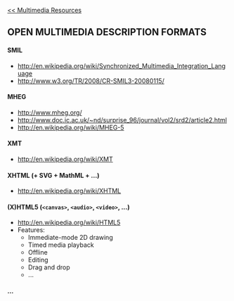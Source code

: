 [<< Multimedia Resources](MultimediaResources.md)

## OPEN MULTIMEDIA DESCRIPTION FORMATS ##

#### SMIL ####
  * http://en.wikipedia.org/wiki/Synchronized_Multimedia_Integration_Language
  * http://www.w3.org/TR/2008/CR-SMIL3-20080115/

#### MHEG ####
  * http://www.mheg.org/
  * http://www.doc.ic.ac.uk/~nd/surprise_96/journal/vol2/srd2/article2.html
  * http://en.wikipedia.org/wiki/MHEG-5

#### XMT ####
  * http://en.wikipedia.org/wiki/XMT

#### XHTML (+ SVG + MathML + ...) ####
  * http://en.wikipedia.org/wiki/XHTML

#### (X)HTML5 (`<canvas>`, `<audio>`, `<video>`, ...) ####
  * http://en.wikipedia.org/wiki/HTML5
  * Features:
    * Immediate-mode 2D drawing
    * Timed media playback
    * Offline
    * Editing
    * Drag and drop
    * ...

#### ... ####